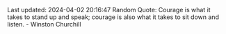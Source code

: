 Last updated: 2024-04-02 20:16:47
Random Quote: Courage is what it takes to stand up and speak; courage is also what it takes to sit down and listen. - Winston Churchill